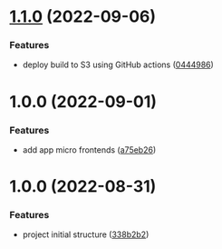 # [1.1.0](https://github.com/edwardramirez31/mf-todo-root/compare/v1.0.0...v1.1.0) (2022-09-06)


### Features

* deploy build to S3 using GitHub actions ([0444986](https://github.com/edwardramirez31/mf-todo-root/commit/044498693dab11a0bb82a1f7f2a465bc37be8cb5))

# 1.0.0 (2022-09-01)


### Features

* add app micro frontends ([a75eb26](https://github.com/edwardramirez31/mf-todo-root/commit/a75eb26d712ee2fb94bb20d313f297e40a52f6ee))

# 1.0.0 (2022-08-31)


### Features

* project initial structure ([338b2b2](https://github.com/edwardramirez31/micro-frontend-root-layout/commit/338b2b20bca7db57d3fd33610d9406e736afcc13))
